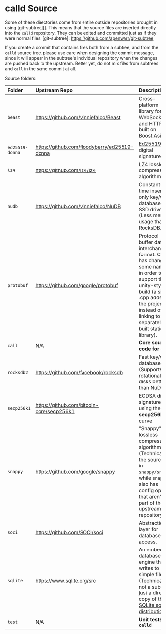 # calld Source

Some of these directories come from entire outside repositories brought in
using [git-subtree][]. This means that the source files are inserted directly
into the `calld` repository. They can be edited and committed just as if they
were normal files.
[git-subtree]: https://github.com/apenwarr/git-subtree

If you create a commit that contains files both from a subtree, and from the
`calld` source tree, please use care when designing the commit message, since
it will appear in the subtree's individual repository when the changes are
pushed back to the upstream. Better yet, do not mix files from subtrees and
`call` in the same commit at all.

Source folders:

| Folder          | Upstream Repo                                | Description |
|:----------------|:---------------------------------------------|:------------|
| `beast`         | https://github.com/vinniefalco/Beast         | Cross-platform library for WebSocket and HTTP built on [Boost.Asio](https://think-async.com/Asio) |
| `ed25519-donna` | https://github.com/floodyberry/ed25519-donna | [Ed25519](http://ed25519.cr.yp.to/) digital signatures |
| `lz4`           | https://github.com/lz4/lz4                   | LZ4 lossless compression algorithm |
| `nudb`          | https://github.com/vinniefalco/NuDB          | Constant-time insert-only key/value database for SSD drives (Less memory usage than RocksDB.) |
| `protobuf`      | https://github.com/google/protobuf           | Protocol buffer data interchange format. Call has changed some names in order to support the unity-style of build (a single .cpp added to the project, instead of linking to a separately built static library). |
| `call`        | N/A                                          | **Core source code for `calld`** |
| `rocksdb2`      | https://github.com/facebook/rocksdb          | Fast key/value database. (Supports rotational disks better than NuDB.) |
| `secp256k1`     | https://github.com/bitcoin-core/secp256k1    | ECDSA digital signatures using the **secp256k1** curve |
| `snappy`        | https://github.com/google/snappy             | "Snappy" lossless compression algorithm. (Technically, the source is in `snappy/snappy`, while `snappy/` also has config options that aren't part of the upstream repository.) |
| `soci`          | https://github.com/SOCI/soci                 | Abstraction layer for database access. |
| `sqlite`        | https://www.sqlite.org/src                   | An embedded database engine that writes to simple files. (Technically not a subtree, just a direct copy of the [SQLite source distribution](http://sqlite.org/download.html).) |
| `test`          | N/A                                          | **Unit tests for `calld`** |
